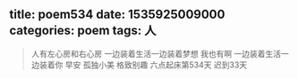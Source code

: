 title: poem534
date: 1535925009000
categories: poem
tags: 人
---
> 人有左心房和右心房
一边装着生活一边装着梦想
我也有啊
一边装着生活一边装着你
早安
孤独小美
格致别趣
六点起床第534天 迟到33天
